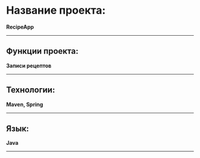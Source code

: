 # Название проекта:
__RecipeApp__
___
## Функции проекта:
__Записи рецептов__
___
## Технологии:
__Maven, Spring__
___
## Язык:
__Java__
___